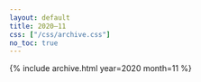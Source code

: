 ```yaml
---
layout: default
title: 2020–11
css: ["/css/archive.css"]
no_toc: true
---
```


{% include archive.html year=2020 month=11 %}
